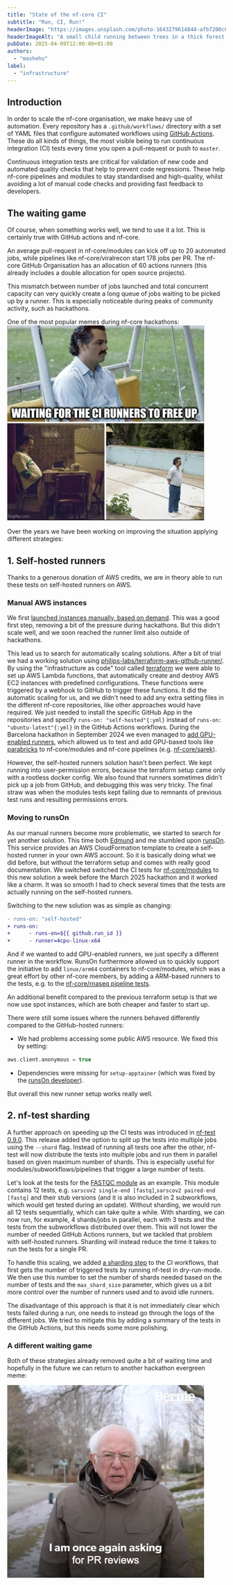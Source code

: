 ```yaml
---
title: "State of the nf-core CI"
subtitle: "Run, CI, Run!"
headerImage: "https://images.unsplash.com/photo-1643279614844-afb7200c0095"
headerImageAlt: "A small child running between trees in a thick forest."
pubDate: 2025-04-09T12:00:00+01:00
authors:
  - "mashehu"
label:
  - "infrastructure"
---
```


## Introduction

In order to scale the nf-core organisation, we make heavy use of automation.
Every repository has a `.github/workflows/` directory with a set of YAML files that configure automated
workflows using [GitHub Actions](https://github.com/features/actions).
These do all kinds of things, the most visible being to run continuous integration (CI) tests every time
you open a pull-request or push to `master`.

Continuous integration tests are critical for validation of new code and automated quality checks that
help to prevent code regressions.
These help nf-core pipelines and modules to stay standardised and high-quality, whilst avoiding
a lot of manual code checks and providing fast feedback to developers.

## The waiting game

Of course, when something works well, we tend to use it a lot.
This is certainly true with GitHub actions and nf-core.

An average pull-request in nf-core/modules can kick off up to 20 automated jobs,
while pipelines like nf-core/viralrecon start 178 jobs per PR.
The nf-core GitHub Organisation has an allocation of 60 actions runners
(this already includes a double allocation for open source projects).

This mismatch between number of jobs launched and total concurrent capacity can
very quickly create a long queue of jobs waiting to be picked up by a runner.
This is especially noticeable during peaks of community activity, such as hackathons.

One of the most popular memes during nf-core hackathons:
![Pablo Escobar from the series Narcos waiting in different positions with the caption "Waiting](../../../assets/images/blog/state-of-nf-core-CI/ci-waiting-meme.png)

Over the years we have been working on improving the situation applying different strategies:

## 1. Self-hosted runners

Thanks to a generous donation of AWS credits, we are in theory able to run these tests on self-hosted runners on AWS.

### Manual AWS instances

We first [launched instances manually, based on demand](https://github.com/nf-core/tools/issues/1940).
This was a good first step, removing a bit of the pressure during hackathons.
But this didn't scale well, and we soon reached the runner limit also outside of hackathons.

This lead us to search for automatically scaling solutions. After a bit of trial we had a working solution using [philips-labs/terraform-aws-github-runner/](https://github.com/philips-labs/terraform-aws-github-runner). By using the "infrastructure as code" tool called [terraform](https://www.terraform.io/) we were able to set up AWS Lambda functions, that automatically create and destroy AWS EC2 instances with predefined configurations.
These functions were triggered by a webhook to GitHub to trigger these functions.
It did the automatic scaling for us, and we didn't need to add any extra setting files in the different nf-core repositories, like other approaches would have required. We just needed to install the specific GitHub App in the repositories and specify `runs-on: "self-hosted"{:yml}` instead of `runs-on: "ubuntu-latest"{:yml}` in the GitHub Actions workflows.
During the Barcelona hackathon in September 2024 we even managed to [add GPU-enabled runners](https://github.com/nf-core/actions-runners/pull/10), which allowed us to test and add GPU-based tools like [parabricks](https://docs.nvidia.com/clara/parabricks/latest/index.html) to nf-core/modules and nf-core pipelines (e.g. [nf-core/sarek](https://github.com/nf-core/sarek/issues/1853)).

However, the self-hosted runners solution hasn't been perfect.
We kept running into user-permission errors, because the terraform setup came only with a rootless docker config. We also found that runners sometimes didn't pick up a job from GitHub, and debugging this was very tricky. The final straw was when the modules tests kept failing due to remnants of previous test runs and resulting permissions errors.

### Moving to runsOn

As our manual runners become more problematic, we started to search for yet another solution.
This time both [Edmund](https://github.com/edmundmiller) and me stumbled upon [runsOn](https://runs-on.com/).
This service provides an AWS CloudFormation template to create a self-hosted runner in your own AWS account. So it is basically doing what we did before, but without the terraform setup and comes with really good documentation.
We switched switched the CI tests for [nf-core/modules](https://github.com/nf-core/modules/pull/7840) to this new solution a week before the March 2025 hackathon and it worked like a charm.
It was so smooth I had to check several times that the tests are actually running on the self-hosted runners.

Switching to the new solution was as simple as changing:

```diff title="nf-core/modules/.github/workflows/nf-test.yml"
- runs-on: "self-hosted"
+ runs-on:
+      - runs-on=${{ github.run_id }}
+      - runner=4cpu-linux-x64
```

And if we wanted to add GPU-enabled runners, we just specify a different runner in the workflow.
RunsOn furthermore allowed us to quickly support the initiative to add `linux/arm64` containers to nf-core/modules,
which was a great effort by other nf-core members, by adding a ARM-based runners to the tests, e.g. to the [nf-core/rnaseq pipeline tests](https://github.com/nf-core/rnaseq/pull/1530).

An additional benefit compared to the previous terraform setup is that we now use spot instances, which are both cheaper and faster to start up.

There were still some issues where the runners behaved differently compared to the GitHub-hosted runners:

- We had problems accessing some public AWS resource. We fixed this by setting:

```groovy title="nextflow.config"
aws.client.anonymous = true
```

- Dependencies were missing for `setup-apptainer` (which was fixed by the [runsOn developer](https://github.com/runs-on/runs-on/releases/tag/v2.7.0)).

But overall this new runner setup works really well.

## 2. nf-test sharding

A further approach on speeding up the CI tests was introduced in [nf-test 0.9.0](https://github.com/askimed/nf-test/releases/tag/v0.9.0).
This release added the option to split up the tests into multiple jobs using the `--shard` flag.
Instead of running all tests one after the other, nf-test will now distribute the tests into multiple jobs and run them in parallel based on given maximum number of shards.
This is especially useful for modules/subworkflows/pipelines that trigger a large number of tests.

Let's look at the tests for the [FASTQC module](https://github.com/nf-core/modules/blob/master/modules/nf-core/fastqc/tests/main.nf.test) as an example.
This module contains 12 tests, e.g. `sarscov2 single-end [fastq]`,`sarscov2 paired-end [fastq]` and their stub versions (and it is also included in 2 subworkflows, which would get tested during an update).
Without sharding, we would run all 12 tests sequentially, which can take quite a while.
With sharding, we can now run, for example, 4 shards/jobs in parallel, each with 3 tests and the tests from the subworkflows distributed over them.
This will not lower the number of needed GitHub Actions runners, but we tackled that problem with self-hosted runners.
Sharding will instead reduce the time it takes to run the tests for a single PR.

To handle this scaling, we added [a sharding step](https://github.com/nf-core/modules/blob/master/.github/actions/get-shards/action.yml) to the CI workflows, that first gets the number of triggered tests by running nf-test in dry-run-mode.
We then use this number to set the number of shards needed based on the number of tests and the `max_shard_size` parameter, which gives us a bit more control over the number of runners used and to avoid idle runners.

The disadvantage of this approach is that it is not immediately clear which tests failed during a run, one needs to instead go through the logs of the different jobs.
We tried to mitigate this by adding a summary of the tests in the GitHub Actions, but this needs some more polishing.

### A different waiting game

Both of these strategies already removed quite a bit of waiting time and hopefully in the future we can return to another hackathon evergreen meme:

![Bernie Sanders meme with the caption: "I am once again asking for PR reviews"](../../../assets/images/blog/state-of-nf-core-CI/pr-review-bernie-meme.png)
